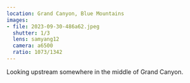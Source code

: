 ```yaml
---
location: Grand Canyon, Blue Mountains
images:
- file: 2023-09-30-486a62.jpeg
  shutter: 1/3
  lens: samyang12
  camera: a6500
  ratio: 1073/1342
---
```


Looking upstream somewhere in the middle of Grand Canyon.
